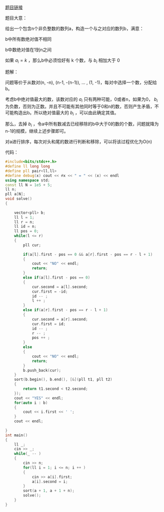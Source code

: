 [题目链接](https://codeforces.com/problemset/problem/1852/B)

题目大意：

给出一个包含n个非负整数的数列a，构造一个与之对应的数列b，满意：

b中所有数绝对值不相同

b中数绝对值在1到n之间

如果  $a_i = k$ ，那么b中必须恰好有 k 个数，与 $b_i$ 相加大于 0

题解：

问题等价于从数对(n, -n), (n-1, -(n-1)), ... ,  (1, -1)，每对中选择一个数，分配给b。

考虑b中绝对值最大的数，该数对应的 $a_i$ 只有两种可能，0或者n，如果为0， $b_i$ 为负数，否则为正数。并且不可能有其他同时等于0和n的数，否则产生矛盾，不可能构造出b。所以绝对值最大的 $b_i$ ，可以由此确定其值。

那么，去掉 $b_i$ ，令a中所有数减去已经移除的b中大于0的数的个数，问题就降为n-1的规模，继续上述步骤即可。

对a进行排序，每次对头和尾的数进行判断和移除，可以将该过程优化为O(n)

代码：

```c++
#include<bits/stdc++.h>
#define ll long long
#define pll pair<ll,ll>
#define debug(x) cout << #x << " = " << (x) << endl
using namespace std;
const ll N = 1e5 + 5;
ll n;
pll a[N];
void solve()
{
	
	vector<pll> b;
	ll l = 1;
	ll r = n;
	ll id = n;
	ll pos = 0;
	while(l <= r)
	{
		pll cur;
		
		if(a[l].first - pos == 0 && a[r].first - pos == r - l + 1)
		{
			cout << "NO" << endl;
			return;
		}
		else if(a[l].first - pos == 0)
		{
			cur.second = a[l].second;
			cur.first = -id;
			id -- ;
			l ++ ;
		}
		else if(a[r].first - pos == r - l + 1)
		{
			cur.second = a[r].second;
			cur.first = id;
			id -- ;
			r -- ;
			pos ++ ;
		}
		else
		{
			cout << "NO" << endl;
			return;
		}
		b.push_back(cur);
	}
	sort(b.begin(), b.end(), [&](pll t1, pll t2)
	{
		return t1.second < t2.second;
	});
	cout << "YES" << endl;
	for(auto i : b)
	{
		cout << i.first << ' ';
	}
	cout << endl;
	
}
int main()
{
	ll _;
	cin >> _;
	while(_ -- )
	{
		cin >> n;
		for(ll i = 1; i <= n; i ++ )
		{
			cin >> a[i].first;
			a[i].second = i;
		}
		sort(a + 1, a + 1 + n);
		solve();
	}
}
```


